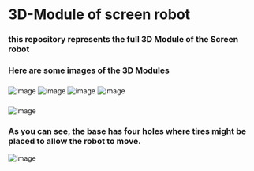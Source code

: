 # 3D-Module of screen robot
###
### this repository represents the full 3D Module of the Screen robot
### Here are some images of the 3D Modules
###
![image](https://github.com/oAmadu/3D-Module/assets/90242708/d206c0c7-e4df-474f-ba8e-96ea8030f59c)
![image](https://github.com/oAmadu/3D-Module/assets/90242708/e12c2be9-bdc8-48f2-9f8e-7ad1546e93e1)
![image](https://github.com/oAmadu/3D-Module/assets/90242708/8ca1a67b-ec7d-4f96-a7fd-e9bd28d0101d)
![image](https://github.com/oAmadu/3D-Module/assets/90242708/18159708-a06a-498d-a80f-911ebe8e2e68)
###
![image](https://github.com/oAmadu/3D-Module/assets/90242708/efbe0c2e-3a10-48b4-a580-b34bcb53b7f9)
### As you can see, the base has four holes where tires might be placed to allow the robot to move.
![image](https://github.com/oAmadu/3D-Module/assets/90242708/373edbd6-e5a7-4c12-868c-d2ebdc32f4ca)





